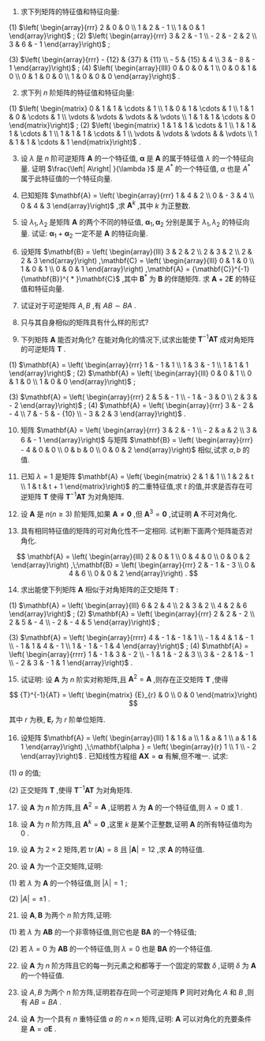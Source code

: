 1. 求下列矩阵的特征值和特征向量:

(1) $\left( \begin{array}{rrr} 2 & 0 & 0 \\ 1 & 2 & - 1 \\ 1 & 0 & 1 \end{array}\right)$ ; (2) $\left( \begin{array}{rrr} 3 & 2 & - 1 \\ - 2 & - 2 & 2 \\ 3 & 6 & - 1 \end{array}\right)$ ;

(3) $\left( \begin{array}{rrr} - {12} & {37} & {11} \\ - 5 & {15} & 4 \\ 3 & - 8 & - 1 \end{array}\right)$ ; (4) $\left( \begin{array}{llll} 0 & 0 & 0 & 1 \\ 0 & 0 & 1 & 0 \\ 0 & 1 & 0 & 0 \\ 1 & 0 & 0 & 0 \end{array}\right)$ .

2. 求下列 $n$ 阶矩阵的特征值和特征向量:

(1) $\left( \begin{matrix} 0 & 1 & 1 & \cdots & 1 \\ 1 & 0 & 1 & \cdots & 1 \\ 1 & 1 & 0 & \cdots & 1 \\ \vdots & \vdots & \vdots & & \vdots \\ 1 & 1 & 1 & \cdots & 0 \end{matrix}\right)$ ; (2) $\left( \begin{matrix} 1 & 1 & 1 & \cdots & 1 \\ 1 & 1 & 1 & \cdots & 1 \\ 1 & 1 & 1 & \cdots & 1 \\ \vdots & \vdots & \vdots & & \vdots \\ 1 & 1 & 1 & \cdots & 1 \end{matrix}\right)$ .

3. 设 $\lambda$ 是 $n$ 阶可逆矩阵 $\mathbf{A}$ 的一个特征值, $\mathbf{\alpha }$ 是 $\mathbf{A}$ 的属于特征值 $\lambda$ 的一个特征向量. 证明 $\frac{\left| A\right| }{\lambda }$ 是 ${A}^{ * }$ 的一个特征值, $\alpha$ 也是 ${A}^{ * }$ 属于此特征值的一个特征向量.

4. 已知矩阵 $\mathbf{A} = \left( \begin{array}{rrr} 1 & 4 & 2 \\ 0 & - 3 & 4 \\ 0 & 4 & 3 \end{array}\right)$ ,求 ${\mathbf{A}}^{k}$ ,其中 $k$ 为正整数.

5. 设 ${\lambda }_{1},{\lambda }_{2}$ 是矩阵 $\mathbf{A}$ 的两个不同的特征值, ${\mathbf{\alpha }}_{1},{\mathbf{\alpha }}_{2}$ 分别是属于 ${\lambda }_{1},{\lambda }_{2}$ 的特征向量. 试证: ${\mathbf{\alpha }}_{1} + {\mathbf{\alpha }}_{2}$ 一定不是 $\mathbf{A}$ 的特征向量.

6. 设矩阵 $\mathbf{B} = \left( \begin{array}{lll} 3 & 2 & 2 \\ 2 & 3 & 2 \\ 2 & 2 & 3 \end{array}\right) ,\mathbf{C} = \left( \begin{array}{lll} 0 & 1 & 0 \\ 1 & 0 & 1 \\ 0 & 0 & 1 \end{array}\right) ,\mathbf{A} = {\mathbf{C}}^{-1}{\mathbf{B}}^{ * }\mathbf{C}$ ,其中 ${\mathbf{B}}^{ * }$ 为 $\mathbf{B}$ 的伴随矩阵. 求 $\mathbf{A} + 2\mathbf{E}$ 的特征值和特征向量.

7. 试证对于可逆矩阵 $A, B$ ,有 ${AB} \sim {BA}$ .

8. 只与其自身相似的矩阵具有什么样的形式?

9. 下列矩阵 $\mathbf{A}$ 能否对角化? 在能对角化的情况下,试求出能使 ${\mathbf{T}}^{-1}\mathbf{A}\mathbf{T}$ 成对角矩阵的可逆矩阵 $\mathbf{T}$ .

(1) $\mathbf{A} = \left( \begin{array}{rrr} 1 & - 1 & 1 \\ 1 & 3 & - 1 \\ 1 & 1 & 1 \end{array}\right)$ ; (2) $\mathbf{A} = \left( \begin{array}{lll} 0 & 0 & 1 \\ 0 & 1 & 0 \\ 1 & 0 & 0 \end{array}\right)$ ;

(3) $\mathbf{A} = \left( \begin{array}{rrr} 2 & 5 & - 1 \\ - 1 & - 3 & 0 \\ 2 & 3 & - 2 \end{array}\right)$ ; (4) $\mathbf{A} = \left( \begin{array}{rrr} 3 & - 2 & - 4 \\ 7 & - 5 & - {10} \\ - 3 & 2 & 3 \end{array}\right)$ .

10. 矩阵 $\mathbf{A} = \left( \begin{array}{rrr} 3 & 2 & - 1 \\ - 2 & a & 2 \\ 3 & 6 & - 1 \end{array}\right)$ 与矩阵 $\mathbf{B} = \left( \begin{array}{rrr} - 4 & 0 & 0 \\ 0 & b & 0 \\ 0 & 0 & 2 \end{array}\right)$ 相似,试求 $a, b$ 的值.

11. 已知 $\lambda = 1$ 是矩阵 $\mathbf{A} = \left( \begin{matrix} 2 & 1 & 1 \\ 1 & 2 & t \\ 1 & t & t + 1 \end{matrix}\right)$ 的二重特征值,求 $t$ 的值,并求是否存在可逆矩阵 $\mathbf{T}$ 使得 ${\mathbf{T}}^{-1}\mathbf{A}\mathbf{T}$ 为对角矩阵.

12. 设 $\mathbf{A}$ 是 $n\left( {n \geq 3}\right)$ 阶矩阵,如果 $\mathbf{A} \neq \mathbf{0}$ ,但 ${\mathbf{A}}^{3} = \mathbf{0}$ ,试证明 $\mathbf{A}$ 不可对角化.

13. 具有相同特征值的矩阵的可对角化性不一定相同. 试判断下面两个矩阵能否对角化.

$$
\mathbf{A} = \left( \begin{array}{lll} 2 & 0 & 1 \\ 0 & 4 & 0 \\ 0 & 0 & 2 \end{array}\right) ,\;\mathbf{B} = \left( \begin{array}{rrr} 2 & - 1 & - 3 \\ 0 & 4 & 6 \\ 0 & 0 & 2 \end{array}\right) .
$$

14. 求出能使下列矩阵 $\mathbf{A}$ 相似于对角矩阵的正交矩阵 $\mathbf{T}$ :

(1) $\mathbf{A} = \left( \begin{array}{lll} 6 & 2 & 4 \\ 2 & 3 & 2 \\ 4 & 2 & 6 \end{array}\right)$ ; (2) $\mathbf{A} = \left( \begin{array}{rrr} 2 & 2 & - 2 \\ 2 & 5 & - 4 \\ - 2 & - 4 & 5 \end{array}\right)$ ;

(3) $\mathbf{A} = \left( \begin{array}{rrrr} 4 & - 1 & - 1 & 1 \\ - 1 & 4 & 1 & - 1 \\ - 1 & 1 & 4 & - 1 \\ 1 & - 1 & - 1 & 4 \end{array}\right)$ ; (4) $\mathbf{A} = \left( \begin{array}{rrrr} 1 & - 1 & 3 & - 2 \\ - 1 & 1 & - 2 & 3 \\ 3 & - 2 & 1 & - 1 \\ - 2 & 3 & - 1 & 1 \end{array}\right)$ .

15. 试证明: 设 $\mathbf{A}$ 为 $n$ 阶实对称矩阵,且 ${\mathbf{A}}^{2} = \mathbf{A}$ ,则存在正交矩阵 $\mathbf{T}$ ,使得

$$
{T}^{-1}{AT} = \left( \begin{matrix} {E}_{r} & 0 \\ 0 & 0 \end{matrix}\right)
$$

其中 $r$ 为秩, ${\mathbf{E}}_{r}$ 为 $r$ 阶单位矩阵.

16. 设矩阵 $\mathbf{A} = \left( \begin{array}{lll} 1 & 1 & a \\ 1 & a & 1 \\ a & 1 & 1 \end{array}\right) ,\;\mathbf{\alpha } = \left( \begin{array}{r} 1 \\ 1 \\ - 2 \end{array}\right)$ . 已知线性方程组 $\mathbf{A}\mathbf{X} = \mathbf{\alpha }$ 有解,但不唯一. 试求:

(1) $a$ 的值;

(2) 正交矩阵 $\mathbf{T}$ ,使得 ${\mathbf{T}}^{-1}\mathbf{A}\mathbf{T}$ 为对角矩阵.

17. 设 $\mathbf{A}$ 为 $n$ 阶方阵,且 ${\mathbf{A}}^{2} = \mathbf{A}$ ,证明若 $\lambda$ 为 $\mathbf{A}$ 的一个特征值,则 $\lambda = 0$ 或 1 .

18. 设 $\mathbf{A}$ 为 $n$ 阶方阵,且 ${\mathbf{A}}^{k} = \mathbf{0}$ ,这里 $k$ 是某个正整数,证明 $\mathbf{A}$ 的所有特征值均为 0 .

19. 设 $\mathbf{A}$ 为 $2 \times 2$ 矩阵,若 $\operatorname{tr}\left( \mathbf{A}\right) = 8$ 且 $\left| \mathbf{A}\right| = {12}$ ,求 $\mathbf{A}$ 的特征值.

20. 设 $\mathbf{A}$ 为一个正交矩阵,证明:

(1) 若 $\lambda$ 为 $\mathbf{A}$ 的一个特征值,则 $\left| \lambda \right| = 1$ ;

(2) $\left| A\right| = \pm 1$ .

21. 设 $\mathbf{A},\mathbf{B}$ 为两个 $n$ 阶方阵,证明:

(1) 若 $\lambda$ 为 $\mathbf{{AB}}$ 的一个非零特征值,则它也是 $\mathbf{{BA}}$ 的一个特征值;

(2) 若 $\lambda = 0$ 为 $\mathbf{{AB}}$ 的一个特征值,则 $\lambda = 0$ 也是 $\mathbf{{BA}}$ 的一个特征值.

22. 设 $\mathbf{A}$ 为 $n$ 阶方阵且它的每一列元素之和都等于一个固定的常数 $\delta$ ,证明 $\delta$ 为 $\mathbf{A}$ 的一个特征值.

23. 设 $A, B$ 为两个 $n$ 阶方阵,证明若存在同一个可逆矩阵 $\mathbf{P}$ 同时对角化 $A$ 和 $B$ ,则有 ${AB} = {BA}$ .

24. 设 $\mathbf{A}$ 为一个具有 $n$ 重特征值 $a$ 的 $n \times n$ 矩阵,证明: $\mathbf{A}$ 可以对角化的充要条件是 $\mathbf{A} = a\mathbf{E}$ .